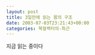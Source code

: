 ```yaml
---
layout: post
title: 3일만에 읽는 몸의 구조
date: 2003-07-03T23:21:43+00:00
categories: 북컬렉터의-최근
---
```

지금 읽는 중이다
